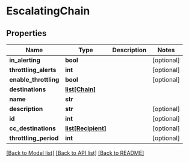 # EscalatingChain

## Properties
Name | Type | Description | Notes
------------ | ------------- | ------------- | -------------
**in_alerting** | **bool** |  | [optional] 
**throttling_alerts** | **int** |  | [optional] 
**enable_throttling** | **bool** |  | [optional] 
**destinations** | [**list[Chain]**](Chain.md) |  | 
**name** | **str** |  | 
**description** | **str** |  | [optional] 
**id** | **int** |  | [optional] 
**cc_destinations** | [**list[Recipient]**](Recipient.md) |  | [optional] 
**throttling_period** | **int** |  | [optional] 

[[Back to Model list]](../README.md#documentation-for-models) [[Back to API list]](../README.md#documentation-for-api-endpoints) [[Back to README]](../README.md)


